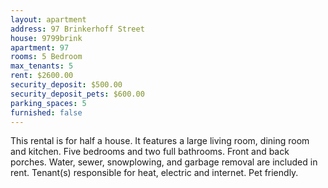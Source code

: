 ```yaml
---
layout: apartment
address: 97 Brinkerhoff Street
house: 9799brink
apartment: 97
rooms: 5 Bedroom
max_tenants: 5
rent: $2600.00
security_deposit: $500.00
security_deposit_pets: $600.00
parking_spaces: 5
furnished: false
---
```



This rental is for half a house. It features a large living room,
dining room and kitchen. Five bedrooms and two full bathrooms. Front
and back porches. Water, sewer, snowplowing, and garbage removal are
included in rent. Tenant(s) responsible for heat, electric and internet.
Pet friendly.
